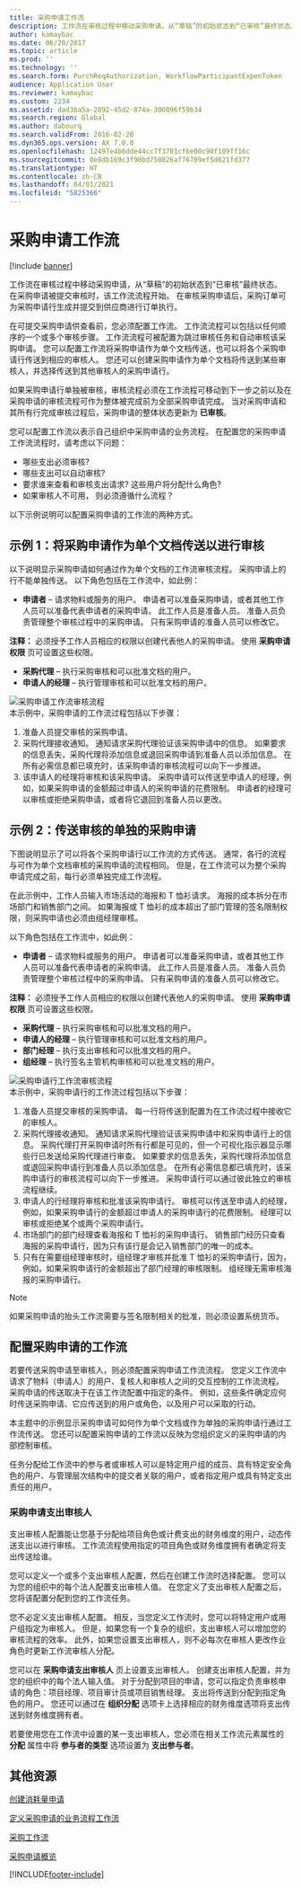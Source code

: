 ```yaml
---
title: 采购申请工作流
description: 工作流在审核过程中移动采购申请，从“草稿”的初始状态到“已审核”最终状态。 在采购申请被提交审核时，该工作流流程开始。 在审核采购申请后，采购订单可为采购申请行生成并提交到供应商进行订单执行。
author: kamaybac
ms.date: 06/20/2017
ms.topic: article
ms.prod: ''
ms.technology: ''
ms.search.form: PurchReqAuthorization, WorkflowParticipantExpenToken
audience: Application User
ms.reviewer: kamaybac
ms.custom: 2234
ms.assetid: dad3ba5a-2892-45d2-874a-300896f59b34
ms.search.region: Global
ms.author: dabourq
ms.search.validFrom: 2016-02-28
ms.dyn365.ops.version: AX 7.0.0
ms.openlocfilehash: 12497e4b6dde44cc7f3701cf6e00c90f109ff16c
ms.sourcegitcommit: 0e8db169c3f90bd750826af76709ef5d621fd377
ms.translationtype: HT
ms.contentlocale: zh-CN
ms.lasthandoff: 04/01/2021
ms.locfileid: "5825366"
---
```

# <a name="purchase-requisition-workflow"></a>采购申请工作流

[!include [banner](../includes/banner.md)]

工作流在审核过程中移动采购申请，从“草稿”的初始状态到“已审核”最终状态。 在采购申请被提交审核时，该工作流流程开始。 在审核采购申请后，采购订单可为采购申请行生成并提交到供应商进行订单执行。

在可提交采购申请供查看前，您必须配置工作流。 工作流流程可以包括以任何顺序的一个或多个审核步骤。 工作流流程可被配置为跳过审核任务和自动审核该采购申请。 您可以配置工作流将采购申请作为单个文档传送，也可以将各个采购申请行传送到相应的审核人。 您还可以创建采购申请作为单个文档将传送到某些审核人，并选择传送到其他审核人的采购申请行。  

如果采购申请行单独被审核，审核流程必须在工作流程可移动到下一步之前以及在采购申请的审核流程可作为整体被完成前为全部采购申请完成。 当对采购申请和其所有行完成审核过程后，采购申请的整体状态更新为 **已审核**。  

您可以配置工作流以表示自己组织中采购申请的业务流程。 在配置您的采购申请工作流流程时，请考虑以下问题：

-   哪些支出必须审核?
-   哪些支出可以自动审核?
-   要求谁来查看和审核支出请求? 这些用户将分配什么角色?
-   如果审核人不可用， 则必须遵循什么流程？

以下示例说明可以配置采购申请的工作流的两种方式。

## <a name="example-1-route-a-purchase-requisition-as-a-single-document-for-review"></a>示例 1：将采购申请作为单个文档传送以进行审核
以下说明显示采购申请如何通过作为单个文档的工作流审核流程。 采购申请上的行不能单独传送。 以下角色包括在工作流中，如此例：

-   **申请者** – 请求物料或服务的用户。 申请者可以准备采购申请，或者其他工作人员可以准备代表申请者的采购申请。 此工作人员是准备人员。 准备人员负责管理整个审核过程中的采购申请。 只有采购申请的准备人员可以修改它。

**注释：** 必须授予工作人员相应的权限以创建代表他人的采购申请。 使用 **采购申请权限** 页可设置这些权限。

-   **采购代理** – 执行采购审核和可以批准文档的用户。
-   **申请人的经理** – 执行管理审核和可以批准文档的用户。

![采购申请工作流审核流程](./media/purchreqworkflowoverview_submission.gif)  
本示例中，采购申请的工作流过程包括以下步骤：

1.  准备人员提交审核的采购申请。
2.  采购代理接收通知。 通知请求采购代理验证该采购申请中的信息。 如果要求的信息丢失，采购代理将添加信息或退回采购申请到准备人员以添加信息。 在所有必需信息都已填充时，该采购申请的审核流程可以向下一步推进。
3.  该申请人的经理将审核和该采购申请。 采购申请可以传送至申请人的经理，例如，如果采购申请的金额超过申请人的采购申请的花费限制。 申请者的经理可以审核或拒绝采购申请，或者将它退回到准备人员以更改。

## <a name="example-2-route-the-individual-purchase-requisition-lines-for-review"></a>示例 2：传送审核的单独的采购申请
下图说明显示了可以将各个采购申请行以工作流的方式传送。 通常，各行的流程与可作为单个文档审核的采购申请的流程相同。 但是，在工作流可以为整个采购申请完成之前，每行必须单独完成工作流程。  

在此示例中，工作人员输入市场活动的海报和 T 恤衫请求。 海报的成本拆分在市场部门和销售部门之间。 如果海报或 T 恤衫的成本超出了部门管理的签名限制权限，则采购申请也必须由组经理审核。  

以下角色包括在工作流中，如此例：

-   **申请者** – 请求物料或服务的用户。 申请者可以准备采购申请，或者其他工作人员可以准备代表申请者的采购申请。 此工作人员是准备人员。 准备人员负责管理整个审核过程中的采购申请。 只有采购申请的准备人员可以修改它。

**注释：** 必须授予工作人员相应的权限以创建代表他人的采购申请。 使用 **采购申请权限** 页可设置这些权限。

-   **采购代理** – 执行采购审核和可以批准文档的用户。
-   **申请人的经理** – 执行管理审核和可以批准文档的用户。
-   **部门经理** – 执行支出审核和可以批准文档的用户。
-   **组经理** – 执行签名主管机构审核和可以批准文档的用户。

![采购申请行工作流审核流程](./media/purchreqlineworkflowoverview.gif)  
本示例中，采购申请行的工作流过程包括以下步骤：

1.  准备人员提交审核的采购申请。 每一行将传送到配置为在工作流过程中接收它的审核人。
2.  采购代理接收通知。 通知请求采购代理验证该采购申请中和采购申请行上的信息。 采购代理打开采购申请时所有行都是可见的，但一个可视化指示器显示哪些行已发送给采购代理进行审查。 如果要求的信息丢失，采购代理将添加信息或退回采购申请行到准备人员以添加信息。 在所有必需信息都已填充时，该采购申请行的审核流程可以向下一步推进。 采购申请行可以通过彼此独立的审核流程继续。
3.  申请人的行经理将审核和批准该采购申请行。 审核可以传送至申请人的经理，例如，如果采购申请行的金额超过申请人的采购申请行的花费限制。 经理可以审核或拒绝某个或两个采购申请行。
4.  市场部门的部门经理查看海报和 T 恤衫的采购申请行。 销售部门经历只查看海报的采购申请行，因为只有该行是会记入销售部门的唯一的成本。
5.  只有在需要组经理审核时，组经理才审核并批准 T 恤衫的采购申请行，因为，例如，如果采购申请行的金额超出了部门经理的审核限制。 组经理无需审核海报的采购申请行。

> [!NOTE]
> 如果采购申请的抬头工作流需要与签名限制相关的批准，则必须设置系统货币。

## <a name="configuring-a-workflow-for-purchase-requisitions"></a>配置采购申请的工作流
若要传送采购申请至审核人，则必须配置采购申请工作流流程。 您定义工作流中请求了物料（申请人）的用户、复核人和审核人之间的交互控制的工作流流程。 采购申请的传送取决于在该工作流配置中指定的条件。 例如，这些条件确定应何时传送采购申请、它应传送到的用户或角色，以及用户可以采取的行动。  

本主题中的示例显示采购申请可如何作为单个文档或作为单独的采购申请行通过工作流传送。 您还可以配置采购申请的工作流以反映为您组织定义的采购申请的内部控制审核。  

任务分配给工作流中的参与者或审核人可以是特定用户组的成员、具有特定安全角色的用户、与管理层次结构中的提交者关联的用户，或者指定用户或具有特定支出责任的用户。

### <a name="purchase-requisition-expenditure-reviewers"></a>采购申请支出审核人

支出审核人配置能让您基于分配给项目角色或计费支出的财务维度的用户，动态传送支出以进行审核。 工作流流程使用指定的项目角色或财务维度拥有者确定将支出传送给谁。  

您可以定义一个或多个支出审核人配置，然后在创建工作流时选择配置。 您可以为您的组织中的每个法人配置支出审核人值。 在您定义了支出审核人配置之后，您将该配置分配到您的工作流任务。  

您不必定义支出审核人配置。 相反，当您定义工作流时，您可以将特定用户或用户组指定为审核人。 但是，如果您有一个复杂的组织，支出审核人可以增加您的审核流程的效率。 此外，如果您设置支出审核人，则不必每次在审核人更改作业角色时更新工作流审核人分配。  

您可以在 **采购申请支出审核人** 页上设置支出审核人。 创建支出审核人配置，并为您的组织中的每个法人输入值。 对于分配到项目的申请，您可以指定负责审核申请的角色：项目经理、项目审计员或项目销售经理。 支出将传送到分配到指定角色的用户。 您还可以通过在 **组织分配** 选项卡上选择相应的财务维度选项将支出传送到财务维度拥有者。  

若要使用您在工作流中设置的某一支出审核人，您必须在相关工作流元素属性的 **分配** 属性中将 **参与者的类型** 选项设置为 **支出参与者**。

<a name="additional-resources"></a>其他资源
--------

[创建消耗量申请](tasks/create-requisition-consumption.md)

[定义采购申请的业务流程工作流](https://www.microsoft.com/download/details.aspx?id=101821)

[采购工作流](procurement-sourcing-workflows.md)

[采购申请概览](purchase-requisitions-overview.md)





[!INCLUDE[footer-include](../../includes/footer-banner.md)]
